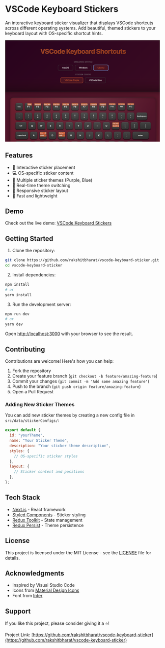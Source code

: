 # VSCode Keyboard Stickers

An interactive keyboard sticker visualizer that displays VSCode shortcuts across different operating systems. Add beautiful, themed stickers to your keyboard layout with OS-specific shortcut hints.

![VSCode Keyboard Stickers](./images/preview.png)

## Features

- 🎨 Interactive sticker placement
- 💻 OS-specific sticker content
- 🎯 Multiple sticker themes (Purple, Blue)
- 🔄 Real-time theme switching
- 📱 Responsive sticker layout
- 🚀 Fast and lightweight

## Demo

Check out the live demo: [VSCode Keyboard Stickers](https://vscode-keyboard-sticker.vercel.app)

## Getting Started

1. Clone the repository:

```bash
git clone https://github.com/rakshitbharat/vscode-keyboard-sticker.git
cd vscode-keyboard-sticker
```

2. Install dependencies:

```bash
npm install
# or
yarn install
```

3. Run the development server:

```bash
npm run dev
# or
yarn dev
```

Open [http://localhost:3000](http://localhost:3000) with your browser to see the result.

## Contributing

Contributions are welcome! Here's how you can help:

1. Fork the repository
2. Create your feature branch (`git checkout -b feature/amazing-feature`)
3. Commit your changes (`git commit -m 'Add some amazing feature'`)
4. Push to the branch (`git push origin feature/amazing-feature`)
5. Open a Pull Request

### Adding New Sticker Themes

You can add new sticker themes by creating a new config file in `src/data/stickerConfigs/`:

```javascript
export default {
  id: "yourTheme",
  name: "Your Sticker Theme",
  description: "Your sticker theme description",
  styles: {
    // OS-specific sticker styles
  },
  layout: {
    // Sticker content and positions
  },
};
```

## Tech Stack

- [Next.js](https://nextjs.org/) - React framework
- [Styled Components](https://styled-components.com/) - Sticker styling
- [Redux Toolkit](https://redux-toolkit.js.org/) - State management
- [Redux Persist](https://github.com/rt2zz/redux-persist) - Theme persistence

## License

This project is licensed under the MIT License - see the [LICENSE](LICENSE) file for details.

## Acknowledgments

- Inspired by Visual Studio Code
- Icons from [Material Design Icons](https://materialdesignicons.com/)
- Font from [Inter](https://rsms.me/inter/)

## Support

If you like this project, please consider giving it a ⭐️!

Project Link: [https://github.com/rakshitbharat/vscode-keyboard-sticker](https://github.com/rakshitbharat/vscode-keyboard-sticker)
